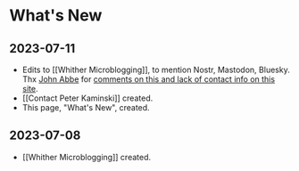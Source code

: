# What's New

## 2023-07-11

- Edits to [[Whither Microblogging]], to mention Nostr, Mastodon, Bluesky. Thx [John Abbe](https://mastodon.social/@slowenough) for [comments on this and lack of contact info on this site](https://mastodon.social/@slowenough/110696160503506619).
- [[Contact Peter Kaminski]] created.
- This page, "What's New", created.

## 2023-07-08

- [[Whither Microblogging]] created.
